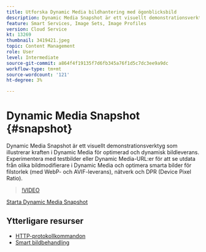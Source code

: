```yaml
---
title: Utforska Dynamic Media bildhantering med ögonblicksbild
description: Dynamic Media Snapshot är ett visuellt demonstrationsverktyg som illustrerar kraften i Dynamic Media för optimerad och dynamisk bildleverans.
feature: Smart Services, Image Sets, Image Profiles
version: Cloud Service
kt: 13269
thumbnail: 3419421.jpeg
topic: Content Management
role: User
level: Intermediate
source-git-commit: a864f4f19135f7d6fb345a76f1d5c7dc3ee9a9dc
workflow-type: tm+mt
source-wordcount: '121'
ht-degree: 3%

---
```


# Dynamic Media Snapshot {#snapshot}

Dynamic Media Snapshot är ett visuellt demonstrationsverktyg som illustrerar kraften i Dynamic Media för optimerad och dynamisk bildleverans. Experimentera med testbilder eller Dynamic Media-URL:er för att se utdata från olika bildmodifierare i Dynamic Media och optimera smarta bilder för filstorlek (med WebP- och AVIF-leverans), nätverk och DPR (Device Pixel Ratio).

>[!VIDEO](https://video.tv.adobe.com/v/3419421/?learn=on)

<a href="https://snapshot.scene7.com/" class="spectrum-Button spectrum-Button--primary spectrum-Button--sizeM">
  <span class="spectrum-Button-label has-no-wrap has-text-weight-bold">Starta Dynamic Media Snapshot</span>
</a>

## Ytterligare resurser

* [HTTP-protokollkommandon](https://experienceleague.adobe.com/docs/dynamic-media-developer-resources/image-serving-api/image-serving-api/http-protocol-reference/command-reference/c-command-reference.html)
* [Smart bildbehandling](https://experienceleague.adobe.com/docs/experience-manager-cloud-service/content/assets/dynamicmedia/imaging-faq.html)
